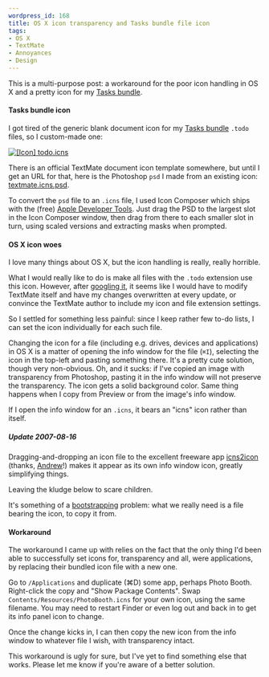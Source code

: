 ```yaml
--- 
wordpress_id: 168
title: OS X icon transparency and Tasks bundle file icon
tags: 
- OS X
- TextMate
- Annoyances
- Design
---
```

This is a multi-purpose post: a workaround for the poor icon handling in OS X and a pretty icon for my <a href="http://henrik.nyh.se/2007/08/tasks-bundle">Tasks bundle</a>.

<h4>Tasks bundle icon</h4>

I got tired of the generic blank document icon for my <a href="http://henrik.nyh.se/2007/08/tasks-bundle">Tasks bundle</a> <code>.todo</code> files, so I custom-made one:

<p class="center">
<a href="http://henrik.nyh.se/uploads/todo.icns"><img src="http://henrik.nyh.se/uploads/todo.icns.png" alt="[Icon]" />
todo.icns</a>
</p>

<!--more-->

There is an official TextMate document icon template somewhere, but until I get an URL for that, here is the Photoshop <code>psd</code> I made from an existing icon: <a href="http://henrik.nyh.se/uploads/textmate.icns.psd">textmate.icns.psd</a>.

To convert the <code>psd</code> file to an <code>.icns</code> file, I used Icon Composer which ships with the (free) <a href="http://www.apple.com/macosx/developertools/">Apple Developer Tools</a>. Just drag the PSD to the largest slot in the Icon Composer window, then drag from there to each smaller slot in turn, using scaled versions and extracting masks when prompted.

<h4>OS X icon woes</h4>

I love many things about OS X, but the icon handling is really, really horrible.

What I would really like to do is make all files with the <code>.todo</code> extension use this icon. However, after <a href="http://www.google.com/search?q=%22os+x%22+extension%7C%22file+type%22+icon+change">googling it</a>, it seems like I would have to modify TextMate itself and have my changes overwritten at every update, or convince the TextMate author to include my icon and file extension settings.

So I settled for something less painful: since I keep rather few to-do lists, I can set the icon individually for each such file.

Changing the icon for a file (including e.g. drives, devices and applications) in OS X is a matter of opening the info window for the file (<code>⌘I</code>), selecting the icon in the top-left and pasting something there. It's a pretty cute solution, though very non-obvious. Oh, and it sucks: if I've copied an image with transparency from Photoshop, pasting it in the info window will not preserve the transparency. The icon gets a solid background color. Same thing happens when I copy from Preview or from the image's info window.

If I open the info window for an <code>.icns</code>, it bears an "icns" icon rather than itself.

<div class="updated">
<h5>Update 2007-08-16</h5>
Dragging-and-dropping an icon file to the excellent freeware app <a href="http://www.icons.cx/goodies/">icns2icon</a> (thanks, <a href="http://henrik.nyh.se/2007/08/os-x-icons#comment-45566">Andrew</a>!) makes it appear as its own info window icon, greatly simplifying things.

Leaving the kludge below to scare children.
</div>

It's something of a <a href="http://en.wikipedia.org/wiki/Bootstrapping_%28computing%29">bootstrapping</a> problem: what we really need is a file bearing the icon, to copy it from.

<h4>Workaround</h4>

The workaround I came up with relies on the fact that the only thing I'd been able to successfully set icons for, transparency and all, were applications, by replacing their bundled icon file with a new one.

Go to <code>/Applications</code> and duplicate (⌘D) some app, perhaps Photo Booth. Right-click the copy and "Show Package Contents". Swap <code>Contents/Resources/PhotoBooth.icns</code> for your own icon, using the same filename. You may need to restart Finder or even log out and back in to get its info panel icon to change.

Once the change kicks in, I can then copy the new icon from the info window to whatever file I wish, with transparency intact.

This workaround is ugly for sure, but I've yet to find something else that works. Please let me know if you're aware of a better solution.

